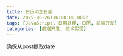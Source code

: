 ```yaml
---
title: 日历添加日期
date: 2025-06-26T16:00:00.000Z
tags: [JavaScript, 日期处理, 日历, 前端开发]
categories: [前端开发, 技术实现]
---
```


确保从post提取date
